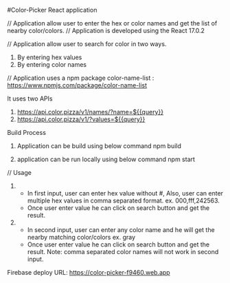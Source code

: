 #Color-Picker React application

// Application allow user to enter the hex or color names and get the list of nearby color/colors.
// Application is developed using the React 17.0.2

// Application allow user to search for color in two ways.
1. By entering hex values
2. By entering color names

// Application uses a npm package
color-name-list : https://www.npmjs.com/package/color-name-list

It uses two APIs
1. https://api.color.pizza/v1/names/?name=${{query}}
2. https://api.color.pizza/v1/?values=${{query}}

Build Process

1. Application can be build using below command
npm build

2. application can be run locally using below command
npm start

// Usage

1. 
   - In first input, user can enter hex value without #, Also, user can enter multiple hex values in comma        separated format. ex. 000,fff,242563.
   - Once user enter value he can click on search button and get the result.

2.
    - In second input, user can enter any color name and he will get the nearby matching color/colors
        ex. gray
    - Once user enter value he can click on search button and get the result.
    Note: comma separated color names will not work in second input. 

Firebase deploy URL:
https://color-picker-f9460.web.app